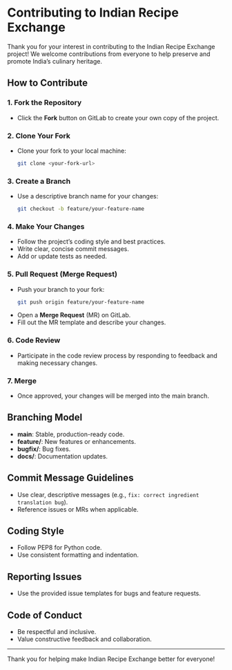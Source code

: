 # Contributing to Indian Recipe Exchange

Thank you for your interest in contributing to the Indian Recipe Exchange project! We welcome contributions from everyone to help preserve and promote India’s culinary heritage.

## How to Contribute

### 1. Fork the Repository
- Click the **Fork** button on GitLab to create your own copy of the project.

### 2. Clone Your Fork
- Clone your fork to your local machine:
  ```sh
  git clone <your-fork-url>
  ```

### 3. Create a Branch
- Use a descriptive branch name for your changes:
  ```sh
  git checkout -b feature/your-feature-name
  ```

### 4. Make Your Changes
- Follow the project’s coding style and best practices.
- Write clear, concise commit messages.
- Add or update tests as needed.

### 5. Pull Request (Merge Request)
- Push your branch to your fork:
  ```sh
  git push origin feature/your-feature-name
  ```
- Open a **Merge Request** (MR) on GitLab.
- Fill out the MR template and describe your changes.

### 6. Code Review
- Participate in the code review process by responding to feedback and making necessary changes.

### 7. Merge
- Once approved, your changes will be merged into the main branch.

## Branching Model
- **main**: Stable, production-ready code.
- **feature/**: New features or enhancements.
- **bugfix/**: Bug fixes.
- **docs/**: Documentation updates.

## Commit Message Guidelines
- Use clear, descriptive messages (e.g., `fix: correct ingredient translation bug`).
- Reference issues or MRs when applicable.

## Coding Style
- Follow PEP8 for Python code.
- Use consistent formatting and indentation.

## Reporting Issues
- Use the provided issue templates for bugs and feature requests.

## Code of Conduct
- Be respectful and inclusive.
- Value constructive feedback and collaboration.

---

Thank you for helping make Indian Recipe Exchange better for everyone!